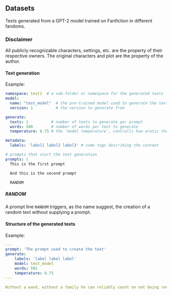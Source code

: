 ## Datasets
Texts generated from a GPT-2 model trained on Fanfiction in different fandoms.

### Disclaimer

All publicly recognizable characters, settings, etc. are the property of their respective owners. The original characters and plot are the property of the author.


#### Text generation

Example:

```yaml
namespace: test1  # a sub-folder or namespace for the generated texts
model:
  name: "test_model"  # the pre-trained model used to generate the texts with
  version: 1          # the version to generate from

generate:
  texts: 1          # number of texts to generate per prompt
  words: 500        # number of words per text to generate
  temperature: 0.75 # the 'model temperature', controlls how eratic the text will be.

metadata:
  labels: 'label1 label2 label3' # some tags describing the content

# prompts that start the text generation
prompts: |
  This is the first prompt

  And this is the second prompt

  RANDOM
```

##### RANDOM

A prompt line `RANDOM` triggers, as the name suggest, the creation of a random text without supplying a prompt.


#### Structure of the generated texts

Example:

```yaml
---
prompt: 'The prompt used to create the text'
generate:
	labels: 'label label label'
	model: test_model
	words: 501
	temperature: 0.75
---

Without a wand, without a family he can reliably count on not being recognized, and without his own parents helping him, which isn’t a stretch."I’m sorry, I can’t even help you," he murmurs, brushing his hair back from his forehead."You’re a boy, Harry."
```
